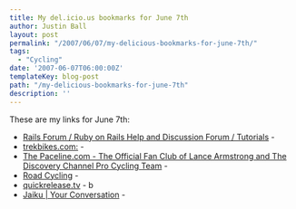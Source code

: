 ```yaml
---
title: My del.icio.us bookmarks for June 7th
author: Justin Ball
layout: post
permalink: "/2007/06/07/my-delicious-bookmarks-for-june-7th/"
tags:
  - "Cycling"
date: '2007-06-07T06:00:00Z'
templateKey: blog-post
path: "/my-delicious-bookmarks-for-june-7th"
description: ''
---
```


These are my links for June 7th:

*   [Rails Forum / Ruby on Rails Help and Discussion Forum / Tutorials][1] -
*   [trekbikes.com:][2] -
*   [The Paceline.com - The Official Fan Club of Lance Armstrong and The Discovery Channel Pro Cycling Team][3] -
*   [Road Cycling][4] -
*   [quickrelease.tv][5] - b
*   [Jaiku | Your Conversation][6] -

 [1]: http://railsforum.com/viewforum.php?id=20
 [2]: http://www2.trekbikes.com/us/en/Road/The_Road_to_the_Tour/Index.php
 [3]: http://www.thepaceline.com/
 [4]: http://roadie.groups.vox.com/
 [5]: http://www.quickrelease.tv/
 [6]: http://jaiku.com/
